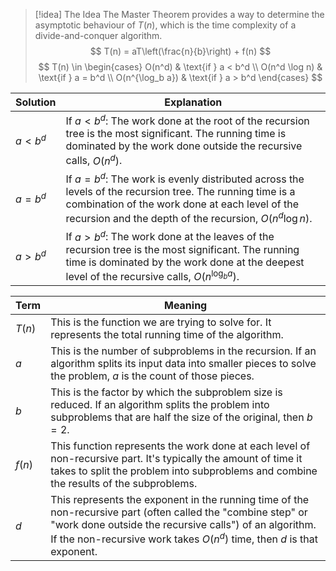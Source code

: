 
> [!idea] The Idea
> The Master Theorem provides a way to determine the asymptotic behaviour of $T(n)$, which is the time complexity of a divide-and-conquer algorithm.
> $$
> T(n) = aT\left(\frac{n}{b}\right) + f(n)
> $$
> $$
T(n) \in
\begin{cases}
O(n^d) & \text{if } a < b^d \\
O(n^d \log n) & \text{if } a = b^d \\
O(n^{\log_b a}) & \text{if } a > b^d
\end{cases}
> $$

| Solution  | Explanation                                                                                                                                                                                                              |
| --------- | ------------------------------------------------------------------------------------------------------------------------------------------------------------------------------------------------------------------------ |
| $a < b^d$ | If $a < b^d$: The work done at the root of the recursion tree is the most significant. The running time is dominated by the work done outside the recursive calls, $O(n^d)$.                                             |
| $a = b^d$ | If $a = b^d$: The work is evenly distributed across the levels of the recursion tree. The running time is a combination of the work done at each level of the recursion and the depth of the recursion, $O(n^d \log n)$. |
| $a > b^d$ | If $a > b^d$: The work done at the leaves of the recursion tree is the most significant. The running time is dominated by the work done at the deepest level of the recursive calls, $O(n^{\log_b a})$.                  |

| Term   | Meaning                                                                                                                                                                                                                                            |
| ------ | -------------------------------------------------------------------------------------------------------------------------------------------------------------------------------------------------------------------------------------------------- |
| $T(n)$ | This is the function we are trying to solve for. It represents the total running time of the algorithm.                                                                                                                                            |
| $a$    | This is the number of subproblems in the recursion. If an algorithm splits its input data into smaller pieces to solve the problem, $a$ is the count of those pieces.                                                                              |
| $b$    | This is the factor by which the subproblem size is reduced. If an algorithm splits the problem into subproblems that are half the size of the original, then $b=2$.                                                                                |
| $f(n)$ | This function represents the work done at each level of non-recursive part. It's typically the amount of time it takes to split the problem into subproblems and combine the results of the subproblems.                                           |
| $d$    | This represents the exponent in the running time of the non-recursive part (often called the "combine step" or "work done outside the recursive calls") of an algorithm. If the non-recursive work takes $O(n^d)$ time, then $d$ is that exponent. |
